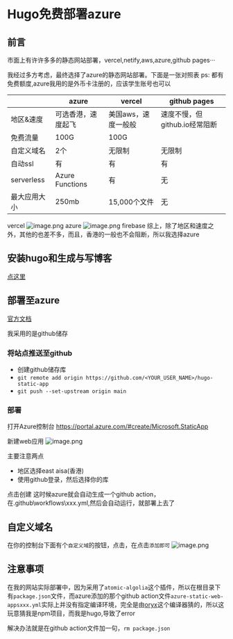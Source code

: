 # Hugo免费部署azure


## 前言
市面上有许许多多的静态网站部署，vercel,netify,aws,azure,github pages··· 

我经过多方考虑，最终选择了azure的静态网站部署。下面是一张对照表
ps: 都有免费额度,azure我用的是外币卡注册的，应该学生账号也可以

| | azure  |  vercel  | github pages | 
|---|---|---|---|
| 地区&速度 | 可选香港，速度起飞  | 美国aws，速度一般般| 速度不慢，但github.io经常阻断|
| 免费流量| 100G | 100G | 
| 自定义域名| 2个 | 无限制 | 无限制|
| 自动ssl |  有 |有 |有 |
| serverless |  Azure Functions| 有 | 无|
|最大应用大小| 250mb | 15,000个文件 | 无|

vercel
![image.png](https://tva1.sinaimg.cn/large/0077qBLuly1h09k0uff9fj30qe0bbtcz.jpg)
azure
![image.png](https://tva1.sinaimg.cn/large/0077qBLuly1h09k1xf1l6j30pt0b60x0.jpg)
firebase
综上，除了地区和速度之外，其他的也差不多，而且，香港的一般也不会阻断，所以我选择azure

## 安装hugo和生成与写博客
[点这里](/posts/hugo安装/)

## 部署至azure
[官方文档](https://docs.microsoft.com/zh-cn/azure/static-web-apps/publish-hugo)

我采用的是github储存

### 将站点推送至github
+ 创建github储存库
+ `git remote add origin https://github.com/<YOUR_USER_NAME>/hugo-static-app`
+ `git push --set-upstream origin main`

### 部署
打开Azure控制台
<https://portal.azure.com/#create/Microsoft.StaticApp>

新建web应用
![image.png](https://tva1.sinaimg.cn/large/0077qBLugy1gz9pn0rjusj317o0z9ti9.jpg)

主要注意两点
+ 地区选择east aisa(香港)
+ 使用github登录，然后选择你的库

点击创建
这时候azure就会自动生成一个github action，在.github\workflows\xxx.yml,然后会自动运行，就部署上去了
## 自定义域名
在你的控制台下面有个`自定义域`的按钮，点击，在点击`添加即可`
![image.png](https://tva1.sinaimg.cn/large/0077qBLugy1gz9pssltxxj30wn0kn424.jpg)
## 注意事项
在我的网站实际部署中，因为采用了`atomic-algolia`这个插件，所以在根目录下有`package.json`文件，而azure添加的那个github action文件`azure-static-web-appsxxx.yml`实际上并没有指定编译环境，完全是由[oryx](https://github.com/microsoft/Oryx)这个编译器猜的，所以这玩意猜我是npm项目，而我是hugo,导致了error

解决办法就是在github action文件加一句，`rm package.json`
